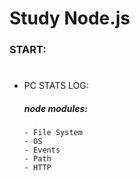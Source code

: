 # Study Node.js

### START:

#

- PC STATS LOG:
   ##### node modules:
      - File System
      - OS
      - Events
      - Path
      - HTTP

#
